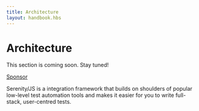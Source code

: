 ```yaml
---
title: Architecture
layout: handbook.hbs
---
```

# Architecture

<div class="pro-tip">
    <div class="icon"><i class="fas fa-tools"></i></div>
    <div class="text">
        <p>
            This section is coming soon. Stay tuned!
        </p>
        <p><a class="github-button" href="https://github.com/sponsors/jan-molak" data-icon="octicon-heart" data-size="large" aria-label="Sponsor @jan-molak on GitHub">Sponsor</a></p>
    </div>
</div>



Serenity/JS is a integration framework that builds on shoulders of popular low-level test automation tools
and makes it easier for you to write full-stack, user-centred tests.
